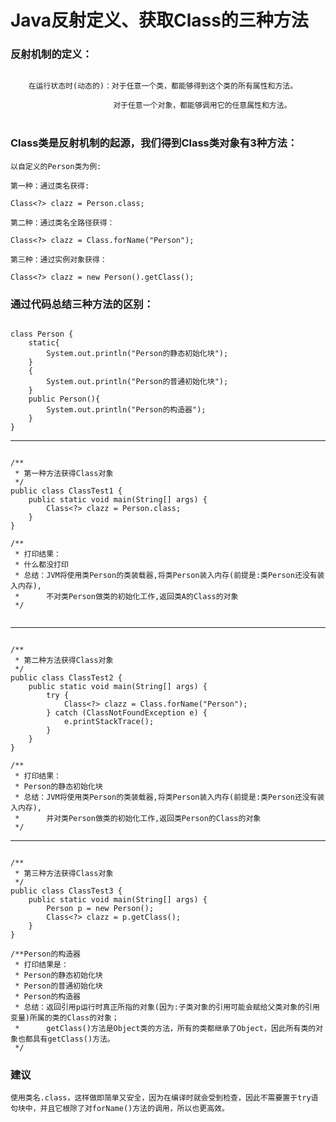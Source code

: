 # Java反射定义、获取Class的三种方法

### 反射机制的定义：

```

	在运行状态时(动态的)：对于任意一个类，都能够得到这个类的所有属性和方法。

　　　　　　　　　　　　   对于任意一个对象，都能够调用它的任意属性和方法。
　　　　　　　　　　　　      
```

 ### Class类是反射机制的起源，我们得到Class类对象有3种方法：

	以自定义的Person类为例:
	
	第一种：通过类名获得:
	
	Class<?> clazz = Person.class;
	
	第二种：通过类名全路径获得：
	
	Class<?> clazz = Class.forName("Person");
	
	第三种：通过实例对象获得：
	
	Class<?> clazz = new Person().getClass();

### 通过代码总结三种方法的区别：

```

class Person {
    static{
        System.out.println("Person的静态初始化块");
    }
    {
        System.out.println("Person的普通初始化块");
    }
    public Person(){
        System.out.println("Person的构造器");
    }
}

```

---

```

/**
 * 第一种方法获得Class对象
 */
public class ClassTest1 {
    public static void main(String[] args) {
        Class<?> clazz = Person.class;
    }
}

/**
 * 打印结果：
 * 什么都没打印
 * 总结：JVM将使用类Person的类装载器,将类Person装入内存(前提是:类Person还没有装入内存),
 *      不对类Person做类的初始化工作,返回类A的Class的对象
 */
 
```

---

```

/**
 * 第二种方法获得Class对象
 */
public class ClassTest2 {
    public static void main(String[] args) {
        try {
            Class<?> clazz = Class.forName("Person");
        } catch (ClassNotFoundException e) {
            e.printStackTrace();
        }
    }
}

/**
 * 打印结果：
 * Person的静态初始化块
 * 总结：JVM将使用类Person的类装载器,将类Person装入内存(前提是:类Person还没有装入内存),
 *      并对类Person做类的初始化工作,返回类Person的Class的对象
 */

```

---

```

/**
 * 第三种方法获得Class对象
 */
public class ClassTest3 {
    public static void main(String[] args) {
    	Person p = new Person();
        Class<?> clazz = p.getClass();
    }
}

/**Person的构造器
 * 打印结果是：
 * Person的静态初始化块
 * Person的普通初始化块
 * Person的构造器
 * 总结：返回引用p运行时真正所指的对象(因为:子类对象的引用可能会赋给父类对象的引用变量)所属的类的Class的对象；
 *      getClass()方法是Object类的方法，所有的类都继承了Object，因此所有类的对象也都具有getClass()方法。
 */
```

### 建议

	使用类名.class，这样做即简单又安全，因为在编译时就会受到检查，因此不需要置于try语句块中，并且它根除了对forName()方法的调用，所以也更高效。

```

```